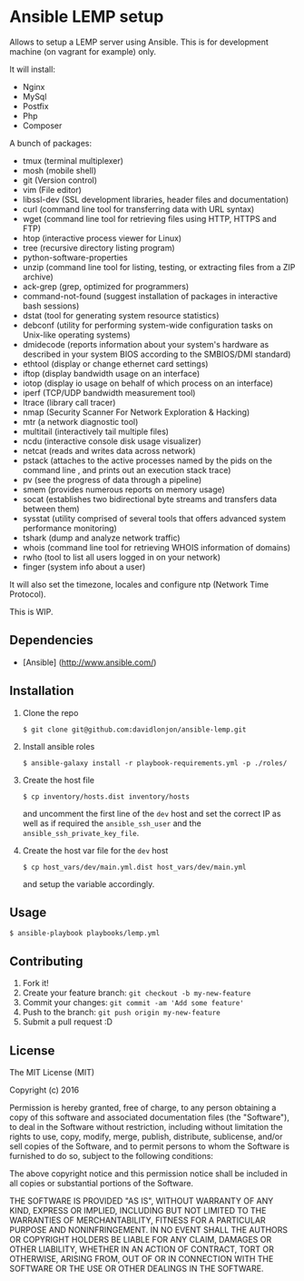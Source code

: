 # Ansible LEMP setup

Allows to setup a LEMP server using Ansible. This is for development machine (on vagrant for example) only.

It will install:

- Nginx
- MySql
- Postfix
- Php
- Composer

A bunch of packages:

- tmux (terminal multiplexer)
- mosh  (mobile shell)
- git (Version control)
- vim (File editor)
- libssl-dev (SSL development libraries, header files and documentation)
- curl (command line tool for transferring data with URL syntax)
- wget (command line tool for retrieving files using HTTP, HTTPS and FTP)
- htop (interactive process viewer for Linux)
- tree  (recursive directory listing program)
- python-software-properties
- unzip (command line tool for listing, testing, or extracting files from a ZIP archive)
- ack-grep (grep, optimized for programmers)
- command-not-found (suggest installation of packages in interactive bash sessions)
- dstat (tool for generating system resource statistics)
- debconf (utility for performing system-wide configuration tasks on Unix-like operating systems)
- dmidecode (reports information about your system's hardware as described in your system BIOS according to the SMBIOS/DMI standard)
- ethtool (display or change ethernet card settings)
- iftop (display bandwidth usage on an interface)
- iotop (display io usage on behalf of which process on an interface)
- iperf (TCP/UDP bandwidth measurement tool)
- ltrace (library call tracer)
- nmap (Security Scanner For Network Exploration & Hacking)
- mtr (a network diagnostic tool)
- multitail (interactively tail multiple files)
- ncdu (interactive console disk usage visualizer)
- netcat (reads and writes data across network)
- pstack (attaches to the active processes named by the pids on the command line , and prints out an execution stack trace)
- pv (see the progress of data through a pipeline)
- smem (provides numerous reports on memory usage)
- socat (establishes two bidirectional byte streams and transfers data between them)
- sysstat (utility comprised of several tools that offers advanced system performance monitoring)
- tshark (dump and analyze network traffic)
- whois (command line tool for retrieving WHOIS information of domains)
- rwho (tool to list all users logged in on your network)
- finger (system info about a user)

It will also set the timezone, locales and configure ntp (Network Time Protocol).

This is WIP.

## Dependencies
- [Ansible] (http://www.ansible.com/)

## Installation

1. Clone the repo

	```
	$ git clone git@github.com:davidlonjon/ansible-lemp.git
	```

2. Install ansible roles

	```
	$ ansible-galaxy install -r playbook-requirements.yml -p ./roles/
	```

3. Create the host file

	```
	$ cp inventory/hosts.dist inventory/hosts
	```

	and uncomment the first line of the `dev` host and set the correct IP as well as if required the `ansible_ssh_user` and the `ansible_ssh_private_key_file`.

4. Create the host var file for the `dev` host

	```
	$ cp host_vars/dev/main.yml.dist host_vars/dev/main.yml
	```

	and setup the variable accordingly.

## Usage

```
$ ansible-playbook playbooks/lemp.yml
```

## Contributing
1. Fork it!
2. Create your feature branch: `git checkout -b my-new-feature`
3. Commit your changes: `git commit -am 'Add some feature'`
4. Push to the branch: `git push origin my-new-feature`
5. Submit a pull request :D

## License
The MIT License (MIT)

Copyright (c) 2016 <copyright holders>

Permission is hereby granted, free of charge, to any person obtaining a copy
of this software and associated documentation files (the "Software"), to deal
in the Software without restriction, including without limitation the rights
to use, copy, modify, merge, publish, distribute, sublicense, and/or sell
copies of the Software, and to permit persons to whom the Software is
furnished to do so, subject to the following conditions:

The above copyright notice and this permission notice shall be included in
all copies or substantial portions of the Software.

THE SOFTWARE IS PROVIDED "AS IS", WITHOUT WARRANTY OF ANY KIND, EXPRESS OR
IMPLIED, INCLUDING BUT NOT LIMITED TO THE WARRANTIES OF MERCHANTABILITY,
FITNESS FOR A PARTICULAR PURPOSE AND NONINFRINGEMENT. IN NO EVENT SHALL THE
AUTHORS OR COPYRIGHT HOLDERS BE LIABLE FOR ANY CLAIM, DAMAGES OR OTHER
LIABILITY, WHETHER IN AN ACTION OF CONTRACT, TORT OR OTHERWISE, ARISING FROM,
OUT OF OR IN CONNECTION WITH THE SOFTWARE OR THE USE OR OTHER DEALINGS IN
THE SOFTWARE.